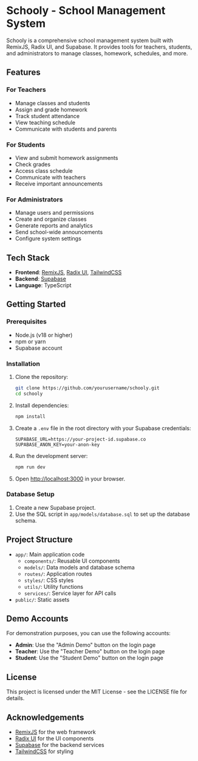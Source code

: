 # Schooly - School Management System

Schooly is a comprehensive school management system built with RemixJS, Radix UI, and Supabase. It provides tools for teachers, students, and administrators to manage classes, homework, schedules, and more.

## Features

### For Teachers
- Manage classes and students
- Assign and grade homework
- Track student attendance
- View teaching schedule
- Communicate with students and parents

### For Students
- View and submit homework assignments
- Check grades
- Access class schedule
- Communicate with teachers
- Receive important announcements

### For Administrators
- Manage users and permissions
- Create and organize classes
- Generate reports and analytics
- Send school-wide announcements
- Configure system settings

## Tech Stack

- **Frontend**: [RemixJS](https://remix.run/), [Radix UI](https://www.radix-ui.com/), [TailwindCSS](https://tailwindcss.com/)
- **Backend**: [Supabase](https://supabase.com/)
- **Language**: TypeScript

## Getting Started

### Prerequisites

- Node.js (v18 or higher)
- npm or yarn
- Supabase account

### Installation

1. Clone the repository:
   ```bash
   git clone https://github.com/yourusername/schooly.git
   cd schooly
   ```

2. Install dependencies:
   ```bash
   npm install
   ```

3. Create a `.env` file in the root directory with your Supabase credentials:
   ```
   SUPABASE_URL=https://your-project-id.supabase.co
   SUPABASE_ANON_KEY=your-anon-key
   ```

4. Run the development server:
   ```bash
   npm run dev
   ```

5. Open [http://localhost:3000](http://localhost:3000) in your browser.

### Database Setup

1. Create a new Supabase project.
2. Use the SQL script in `app/models/database.sql` to set up the database schema.

## Project Structure

- `app/`: Main application code
  - `components/`: Reusable UI components
  - `models/`: Data models and database schema
  - `routes/`: Application routes
  - `styles/`: CSS styles
  - `utils/`: Utility functions
  - `services/`: Service layer for API calls
- `public/`: Static assets

## Demo Accounts

For demonstration purposes, you can use the following accounts:

- **Admin**: Use the "Admin Demo" button on the login page
- **Teacher**: Use the "Teacher Demo" button on the login page
- **Student**: Use the "Student Demo" button on the login page

## License

This project is licensed under the MIT License - see the LICENSE file for details.

## Acknowledgements

- [RemixJS](https://remix.run/) for the web framework
- [Radix UI](https://www.radix-ui.com/) for the UI components
- [Supabase](https://supabase.com/) for the backend services
- [TailwindCSS](https://tailwindcss.com/) for styling